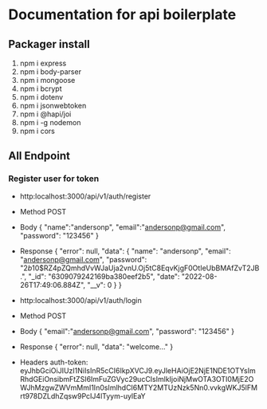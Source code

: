 # Documentation for api boilerplate

## Packager install
1. npm i express
2. npm i body-parser
3. npm i mongoose
4. npm i bcrypt
5. npm i dotenv
6. npm i jsonwebtoken
7. npm i @hapi/joi
8. npm i -g nodemon
9. npm i cors

## All Endpoint

### Register user for token
- http:localhost:3000/api/v1/auth/register
- Method POST
- Body 
  {
     "name":"andersonp",
     "email":"andersonp@gmail.com",
     "password": "123456"
  }
- Response
    {
        "error": null,
        "data": {
            "name": "andersonp",
            "email": "andersonp@gmail.com",
            "password": "$2b$10$RZ4pZQmhdVvWJaUja2vnU.Oj5tC8EqvKjgF0OtIeUbBMAfZvT2JB.",
            "_id": "6309079242169ba380eef2b5",
            "date": "2022-08-26T17:49:06.884Z",
            "__v": 0
        }
    }

- http:localhost:3000/api/v1/auth/login
- Method POST
- Body
   {
     "email":"andersonp@gmail.com",
     "password": "123456"
   }
- Response
   {
     "error": null,
     "data": "welcome..."
   }
- Headers
   auth-token: eyJhbGciOiJIUzI1NiIsInR5cCI6IkpXVCJ9.eyJleHAiOjE2NjE1NDE1OTYsImRhdGEiOnsibmFtZSI6ImFuZGVyc29ucCIsImlkIjoiNjMwOTA3OTI0MjE2OWJhMzgwZWVmMmI1In0sImlhdCI6MTY2MTUzNzk5Nn0.vvkgWKJ5lFMrt978DZLdhZqsw9PcIJ4lTyym-uylEaY

   